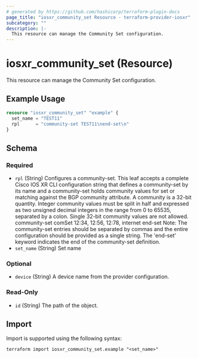 ```yaml
---
# generated by https://github.com/hashicorp/terraform-plugin-docs
page_title: "iosxr_community_set Resource - terraform-provider-iosxr"
subcategory: ""
description: |-
  This resource can manage the Community Set configuration.
---
```


# iosxr_community_set (Resource)

This resource can manage the Community Set configuration.

## Example Usage

```terraform
resource "iosxr_community_set" "example" {
  set_name = "TEST11"
  rpl      = "community-set TEST11\nend-set\n"
}
```

<!-- schema generated by tfplugindocs -->
## Schema

### Required

- `rpl` (String) Configures a community-set. This leaf accepts a complete Cisco IOS XR CLI configuration string that defines a community-set by its name and a community-set holds community values for set or matching against the BGP community attribute. A community is a 32-bit quantity. Integer community values must be split in half and expressed as two unsigned decimal integers in the range from 0 to 65535, separated by a colon. Single 32-bit community values are not allowed.  community-set comSet 12:34, 12:56, 12:78, internet end-set  Note: The community-set entries should be separated by commas and the entire configuration should be provided as a single string. The 'end-set' keyword indicates the end of the community-set definition.
- `set_name` (String) Set name

### Optional

- `device` (String) A device name from the provider configuration.

### Read-Only

- `id` (String) The path of the object.

## Import

Import is supported using the following syntax:

```shell
terraform import iosxr_community_set.example "<set_name>"
```
